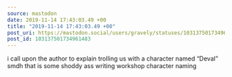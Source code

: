 ```yaml
---
source: mastodon
date: 2019-11-14 17:43:03.49 +00
title: "2019-11-14 17:43:03.49 +00"
post_uri: https://mastodon.social/users/gravely/statuses/103137501734961483
post_id: 103137501734961483
---
```

i call upon the author to explain trolling us with a character named “Deval” smdh that is some shoddy ass writing workshop character naming


